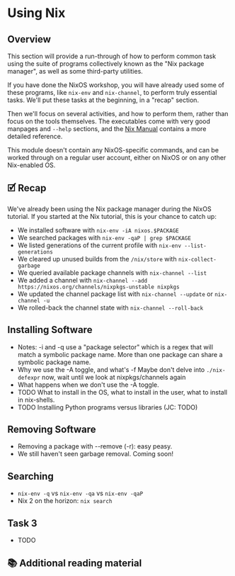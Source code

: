 # Using Nix

## Overview

This section will provide a run-through of how to perform common task using the
suite of programs collectively known as the "Nix package manager", as well as some
third-party utilities.

If you have done the NixOS workshop, you will have already used some of these
programs, like `nix-env` and `nix-channel`, to perform truly essential tasks.
We'll put these tasks at the beginning, in a "recap" section.

Then we'll focus on several activities, and how to perform them, rather than
focus on the tools themselves. The executables come with very good manpages and
`--help` sections, and the [Nix Manual] contains a more detailed reference.

This module doesn't contain any NixOS-specific commands, and can be worked
through on a regular user account, either on NixOS or on any other Nix-enabled
OS.

## 🗹 Recap

We've already been using the Nix package manager during the NixOS tutorial. If
you started at the Nix tutorial, this is your chance to catch up:

* We installed software with `nix-env -iA nixos.$PACKAGE`
* We searched packages with `nix-env -qaP | grep $PACKAGE`
* We listed generations of the current profile with `nix-env --list-generations`
* We cleared up unused builds from the `/nix/store` with `nix-collect-garbage`
* We queried available package channels with `nix-channel --list`
* We added a channel with `nix-channel --add https://nixos.org/channels/nixpkgs-unstable nixpkgs`
* We updated the channel package list with `nix-channel --update` or `nix-channel -u`
* We rolled-back the channel state with `nix-channel --roll-back`

## Installing Software

* Notes: -i and -q use a "package selector" which is a regex that will match a
  symbolic package name. More than one package can share a symbolic package
  name.
* Why we use the -A toggle, and what's -f Maybe don't delve into `./nix-defexpr`
  now, wait until we look at nixpkgs/channels again
* What happens when we don't use the -A toggle.
* TODO What to install in the OS, what to install in the user, what to install in nix-shells.
* TODO Installing Python programs versus libraries (JC: TODO)

## Removing Software

* Removing a package with --remove (-r): easy peasy.
* We still haven't seen garbage removal. Coming soon!

## Searching

* `nix-env -q` vs `nix-env -qa` vs `nix-env -qaP`
* Nix 2 on the horizon: `nix search`


## Task 3

* TODO


## 📚 Additional reading material


<!-- in-line links -->
[Nix Manual]: https://nixos.org/nix/manual/